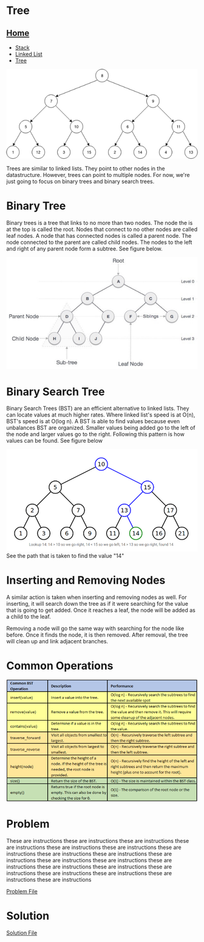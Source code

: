 # Tree

## [Home](README.md)
* [Stack](Stack.md)
* [Linked List](LinkedList.md)
* [Tree](Tree.md)

![image](Pictures/tree.png)

Trees are similar to linked lists. They point to other nodes in the datastructure. However, trees can point to multiple nodes. For now, we're just going to focus on binary trees and binary search trees.

# Binary Tree

Binary trees is a tree that links to no more than two nodes. The node the is at the top is called the root. Nodes that connect to no other nodes are called leaf nodes. A node that has connected nodes is called a parent node. The node connected to the parent are called child nodes. The nodes to the left and right of any parent node form a subtree. See figure below.

![image](Pictures/tree-terms.png)

# Binary Search Tree

Binary Search Trees (BST) are an efficient alternative to linked lists. They can locate values at much higher rates. Where linked list's speed is at O(n), BST's speed is at O(log n). A BST is able to find values because even unbalances BST are organized. Smaller values being added go to the left of the node and larger values go to the right. Following this pattern is how values can be found. See figure below

![image](Pictures/bst.png)
See the path that is taken to find the value "14"

# Inserting and Removing Nodes

A similar action is taken when inserting and removing nodes as well. For inserting, it will search down the tree as if it were searching for the value that is going to get added. Once it reaches a leaf, the node will be added as a child to the leaf.

Removing a node will go the same way with searching for the node like before. Once it finds the node, it is then removed. After removal, the tree will clean up and link adjacent branches.

# Common Operations

![image](Pictures/tree_o.png)
# Problem
These are instructions these are instructions these are instructions these are instructions these are instructions these are instructions these are instructions these are instructions these are instructions these are instructions these are instructions these are instructions these are instructions these are instructions these are instructions these are instructions these are instructions these are instructions these are instructions these are instructions

[Problem File](http://url.link.goes.here)

# Solution
[Solution File](http://url.link.goes.here)